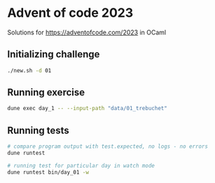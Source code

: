 # Advent of code 2023

Solutions for https://adventofcode.com/2023 in OCaml

## Initializing challenge

```bash
./new.sh -d 01
```

## Running exercise

```bash
dune exec day_1 -- --input-path "data/01_trebuchet"
```

## Running tests

```bash
# compare program output with test.expected, no logs - no errors
dune runtest

# running test for particular day in watch mode
dune runtest bin/day_01 -w
```
